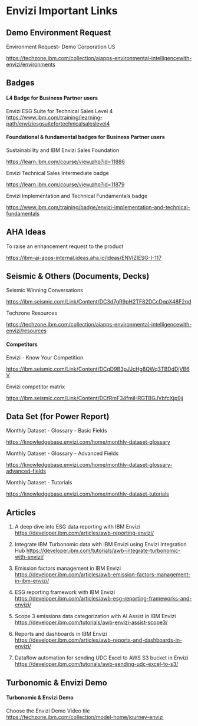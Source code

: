 # Envizi Important Links


## Demo Environment Request

Environment Request- Demo Corporation US

https://techzone.ibm.com/collection/aiapps-environmental-intelligencewith-envizi/environments


## Badges 

#### L4 Badge for Business Partner users

Envizi ESG Suite for Technical Sales Level 4 https://www.ibm.com/training/learning-path/enviziesgsuitefortechnicalsaleslevel4

#### Foundational & fundamental badges for Business Partner users

Sustainability and IBM Envizi Sales Foundation

https://learn.ibm.com/course/view.php?id=11886

Envizi Technical Sales Intermediate badge

https://learn.ibm.com/course/view.php?id=11879

Envizi Implementation and Technical Fundamentals badge

https://www.ibm.com/training/badge/envizi-implementation-and-technical-fundamentals

## AHA Ideas

To raise an enhancement request to the product

https://ibm-ai-apps-internal.ideas.aha.io/ideas/ENVIZIESG-I-117


## Seismic & Others (Documents, Decks)

Seismic Winning Conversations 

https://ibm.seismic.com/Link/Content/DC3d7gR9pH2TF82DCcDqpX48F2qd

Techzone Resources 

https://techzone.ibm.com/collection/aiapps-environmental-intelligencewith-envizi/resources

#### Competitors

Envizi - Know Your Competition

https://ibm.seismic.com/Link/Content/DCqD9B3pJJcHg8QWq3TBDdDjVB6V

Envizi competitor matrix

https://ibm.seismic.com/Link/Content/DCfRmF34fmjHRGTBGJVbfcXjp9jj


## Data Set (for Power Report)

Monthly Dataset - Glossary - Basic Fields

https://knowledgebase.envizi.com/home/monthly-dataset-glossary

Monthly Dataset - Glossary - Advanced Fields

https://knowledgebase.envizi.com/home/monthly-dataset-glossary-advanced-fields

Monthly Dataset - Tutorials

https://knowledgebase.envizi.com/home/monthly-dataset-tutorials


## Articles

1. A deep dive into ESG data reporting with IBM Envizi
https://developer.ibm.com/articles/awb-reporting-envizi/

2. Integrate IBM Turbonomic data with IBM Envizi using Envizi Integration Hub
https://developer.ibm.com/tutorials/awb-integrate-turbonomic-with-envizi/

3. Emission factors management in IBM Envizi
https://developer.ibm.com/articles/awb-emission-factors-management-in-ibm-envizi/

4. ESG reporting framework with IBM Envizi
https://developer.ibm.com/articles/awb-esg-reporting-frameworks-and-envizi/

5. Scope 3 emissions data categorization with AI Assist in IBM Envizi
https://developer.ibm.com/tutorials/awb-envizi-assist-scope3/

6. Reports and dashboards in IBM Envizi
https://developer.ibm.com/articles/awb-reports-and-dashboards-in-envizi/

7. Dataflow automation for sending UDC Excel to AWS S3 bucket in Envizi
https://developer.ibm.com/tutorials/awb-sending-udc-excel-to-s3/


## Turbonomic & Envizi Demo

#### Turbonomic & Envizi Demo

Choose the Envizi Demo Video tile
https://techzone.ibm.com/collection/model-home/journey-envizi


